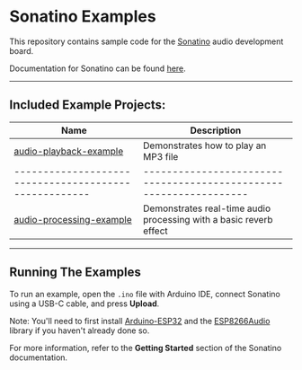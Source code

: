 # Sonatino Examples

This repository contains sample code for the [Sonatino](https://sonatino.com) audio development board.

Documentation for Sonatino can be found [here](https://sonatino.com/docs).

---

## Included Example Projects:

| Name                                                  | Description                                                        |
| ----------------------------------------------------- | ------------------------------------------------------------------ |
| [audio-playback-example](audio-playback-example/)     | Demonstrates how to play an MP3 file                               |
| ----------------------------------------------------- | ------------------------------------------------------------------ |
| [audio-processing-example](audio-processing-example/) | Demonstrates real-time audio processing with a basic reverb effect |

---

## Running The Examples

To run an example, open the `.ino` file with Arduino IDE, connect Sonatino using a USB-C cable, and press **Upload**.

Note: You'll need to first install [Arduino-ESP32](https://docs.espressif.com/projects/arduino-esp32/en/latest/installing.html#installing-using-arduino-ide) and the [ESP8266Audio](https://github.com/earlephilhower/ESP8266Audio) library if you haven't already done so.

For more information, refer to the **Getting Started** section of the Sonatino documentation.
